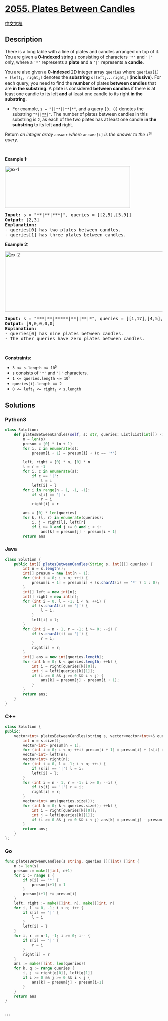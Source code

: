 # [2055. Plates Between Candles](https://leetcode.com/problems/plates-between-candles)

[中文文档](/solution/2000-2099/2055.Plates%20Between%20Candles/README.md)

## Description

<p>There is a long table with a line of plates and candles arranged on top of it. You are given a <strong>0-indexed</strong> string <code>s</code> consisting of characters <code>&#39;*&#39;</code> and <code>&#39;|&#39;</code> only, where a <code>&#39;*&#39;</code> represents a <strong>plate</strong> and a <code>&#39;|&#39;</code> represents a <strong>candle</strong>.</p>

<p>You are also given a <strong>0-indexed</strong> 2D integer array <code>queries</code> where <code>queries[i] = [left<sub>i</sub>, right<sub>i</sub>]</code> denotes the <strong>substring</strong> <code>s[left<sub>i</sub>...right<sub>i</sub>]</code> (<strong>inclusive</strong>). For each query, you need to find the <strong>number</strong> of plates <strong>between candles</strong> that are <strong>in the substring</strong>. A plate is considered <strong>between candles</strong> if there is at least one candle to its left <strong>and</strong> at least one candle to its right <strong>in the substring</strong>.</p>

<ul>
	<li>For example, <code>s = &quot;||**||**|*&quot;</code>, and a query <code>[3, 8]</code> denotes the substring <code>&quot;*||<strong><u>**</u></strong>|&quot;</code>. The number of plates between candles in this substring is <code>2</code>, as each of the two plates has at least one candle <strong>in the substring</strong> to its left <strong>and</strong> right.</li>
</ul>

<p>Return <em>an integer array</em> <code>answer</code> <em>where</em> <code>answer[i]</code> <em>is the answer to the</em> <code>i<sup>th</sup></code> <em>query</em>.</p>

<p>&nbsp;</p>
<p><strong>Example 1:</strong></p>
<img alt="ex-1" src="https://fastly.jsdelivr.net/gh/doocs/leetcode@main/solution/2000-2099/2055.Plates%20Between%20Candles/images/ex-1.png" style="width: 400px; height: 134px;" />
<pre>
<strong>Input:</strong> s = &quot;**|**|***|&quot;, queries = [[2,5],[5,9]]
<strong>Output:</strong> [2,3]
<strong>Explanation:</strong>
- queries[0] has two plates between candles.
- queries[1] has three plates between candles.
</pre>

<p><strong>Example 2:</strong></p>
<img alt="ex-2" src="https://fastly.jsdelivr.net/gh/doocs/leetcode@main/solution/2000-2099/2055.Plates%20Between%20Candles/images/ex-2.png" style="width: 600px; height: 193px;" />
<pre>
<strong>Input:</strong> s = &quot;***|**|*****|**||**|*&quot;, queries = [[1,17],[4,5],[14,17],[5,11],[15,16]]
<strong>Output:</strong> [9,0,0,0,0]
<strong>Explanation:</strong>
- queries[0] has nine plates between candles.
- The other queries have zero plates between candles.
</pre>

<p>&nbsp;</p>
<p><strong>Constraints:</strong></p>

<ul>
	<li><code>3 &lt;= s.length &lt;= 10<sup>5</sup></code></li>
	<li><code>s</code> consists of <code>&#39;*&#39;</code> and <code>&#39;|&#39;</code> characters.</li>
	<li><code>1 &lt;= queries.length &lt;= 10<sup>5</sup></code></li>
	<li><code>queries[i].length == 2</code></li>
	<li><code>0 &lt;= left<sub>i</sub> &lt;= right<sub>i</sub> &lt; s.length</code></li>
</ul>

## Solutions

<!-- tabs:start -->

### **Python3**

```python
class Solution:
    def platesBetweenCandles(self, s: str, queries: List[List[int]]) -> List[int]:
        n = len(s)
        presum = [0] * (n + 1)
        for i, c in enumerate(s):
            presum[i + 1] = presum[i] + (c == '*')

        left, right = [0] * n, [0] * n
        l = r = -1
        for i, c in enumerate(s):
            if c == '|':
                l = i
            left[i] = l
        for i in range(n - 1, -1, -1):
            if s[i] == '|':
                r = i
            right[i] = r

        ans = [0] * len(queries)
        for k, (l, r) in enumerate(queries):
            i, j = right[l], left[r]
            if i >= 0 and j >= 0 and i < j:
                ans[k] = presum[j] - presum[i + 1]
        return ans
```

### **Java**

```java
class Solution {
    public int[] platesBetweenCandles(String s, int[][] queries) {
        int n = s.length();
        int[] presum = new int[n + 1];
        for (int i = 0; i < n; ++i) {
            presum[i + 1] = presum[i] + (s.charAt(i) == '*' ? 1 : 0);
        }
        int[] left = new int[n];
        int[] right = new int[n];
        for (int i = 0, l = -1; i < n; ++i) {
            if (s.charAt(i) == '|') {
                l = i;
            }
            left[i] = l;
        }
        for (int i = n - 1, r = -1; i >= 0; --i) {
            if (s.charAt(i) == '|') {
                r = i;
            }
            right[i] = r;
        }
        int[] ans = new int[queries.length];
        for (int k = 0; k < queries.length; ++k) {
            int i = right[queries[k][0]];
            int j = left[queries[k][1]];
            if (i >= 0 && j >= 0 && i < j) {
                ans[k] = presum[j] - presum[i + 1];
            }
        }
        return ans;
    }
}
```

### **C++**

```cpp
class Solution {
public:
    vector<int> platesBetweenCandles(string s, vector<vector<int>>& queries) {
        int n = s.size();
        vector<int> presum(n + 1);
        for (int i = 0; i < n; ++i) presum[i + 1] = presum[i] + (s[i] == '*');
        vector<int> left(n);
        vector<int> right(n);
        for (int i = 0, l = -1; i < n; ++i) {
            if (s[i] == '|') l = i;
            left[i] = l;
        }
        for (int i = n - 1, r = -1; i >= 0; --i) {
            if (s[i] == '|') r = i;
            right[i] = r;
        }
        vector<int> ans(queries.size());
        for (int k = 0; k < queries.size(); ++k) {
            int i = right[queries[k][0]];
            int j = left[queries[k][1]];
            if (i >= 0 && j >= 0 && i < j) ans[k] = presum[j] - presum[i + 1];
        }
        return ans;
    }
};
```

### **Go**

```go
func platesBetweenCandles(s string, queries [][]int) []int {
	n := len(s)
	presum := make([]int, n+1)
	for i := range s {
		if s[i] == '*' {
			presum[i+1] = 1
		}
		presum[i+1] += presum[i]
	}
	left, right := make([]int, n), make([]int, n)
	for i, l := 0, -1; i < n; i++ {
		if s[i] == '|' {
			l = i
		}
		left[i] = l
	}
	for i, r := n-1, -1; i >= 0; i-- {
		if s[i] == '|' {
			r = i
		}
		right[i] = r
	}
	ans := make([]int, len(queries))
	for k, q := range queries {
		i, j := right[q[0]], left[q[1]]
		if i >= 0 && j >= 0 && i < j {
			ans[k] = presum[j] - presum[i+1]
		}
	}
	return ans
}
```

### **...**

```

```

<!-- tabs:end -->
